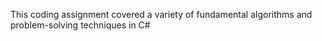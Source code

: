 This coding assignment covered a variety of fundamental algorithms and problem-solving techniques in C#
